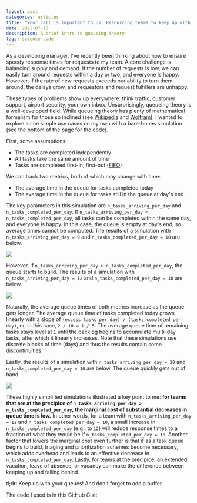 ```yaml
---
layout: post
categories: articles
title: "Your call is important to us: Resourcing teams to keep up with demand"
date: 2022-07-10
description: A brief intro to queueing theory
tags: science code
---
```


As a developing manager, I've recently been thinking about how to ensure speedy
response times for requests to my team.
A core challenge is balancing supply and demand.
If the number of requests is low, we can easily turn around requests within a day or two,
and everyone is happy.
However, if the rate of new requests exceeds our ability to turn them around,
the delays grow, and requestors and request fulfillers are unhappy.

These types of problems show up everywhere: think traffic, customer support,
airport security, your own inbox.
Unsurprisingly, queueing theory is a well-developed field.
While queueing theory has plenty of mathematical formalism for those so inclined
(see [Wikipedia](https://en.wikipedia.org/wiki/Queueing_theory)
and [Wolfram](https://blog.wolfram.com/2013/03/21/the-mathematics-of-queues/)),
I wanted to explore some simple use cases on my own with a bare-bones simulation
(see the bottom of the page for the code).

First, some assumptions:
- The tasks are completed independently
- All tasks take the same amount of time
- Tasks are completed first-in, first-out ([FIFO](https://en.wikipedia.org/wiki/FIFO_(computing_and_electronics)))

We can track two metrics, both of which may change with time:
- The average time in the queue for tasks completed today
- The average time in the queue for tasks still in the queue at day's end

The key parameters in this simulation are `n_tasks_arriving_per_day` and
`n_tasks_completed_per_day`.
If `n_tasks_arriving_per_day < n_tasks_completed_per_day`, all tasks can be
completed within the same day, and everyone is happy.
In this case, the queue is empty at day's end, so average times cannot be computed.
The results of a simulation with `n_tasks_arriving_per_day = 9` and 
`n_tasks_completed_per_day = 10` are below.

<p>
<img src="/img/queues/queue_results_9arriving_10completed.svg" style="display:block; margin-left: auto; margin-right: auto;">
</p>

However, if `n_tasks_arriving_per_day > n_tasks_completed_per_day`,
the queue starts to build. The results of a simulation
with `n_tasks_arriving_per_day = 12` and 
`n_tasks_completed_per_day = 10` are below.

<p>
<img src="/img/queues/queue_results_12arriving_10completed.svg" style="display:block; margin-left: auto; margin-right: auto;">
</p>

Naturally, the average queue times of both metrics increase as the queue gets
longer.
The average queue time of tasks completed today grows linearly with a slope of
`(excess tasks per day) / (tasks completed per day)`, or, in this case, `2 / 10 = 1 / 5`.
The average queue time of remaining tasks stays level at `1` until the backlog
begins to accumulate multi-day tasks, after which it linearly increases.
Note that these simulations use discrete blocks of time (days) and thus the
results contain some discontinuities.

Lastly, the results of a simulation with `n_tasks_arriving_per_day = 20` and 
`n_tasks_completed_per_day = 10` are below. The queue quickly gets out of hand.

<p>
<img src="/img/queues/queue_results_20arriving_10completed.svg" style="display:block; margin-left: auto; margin-right: auto;">
</p>

These highly simplified simulations illustrated a key point to me:
**for teams that are at the precipice of
`n_tasks_arriving_per_day > n_tasks_completed_per_day`, the marginal cost of
substantial decreases in queue time is low.**
In other words, for a team with `n_tasks_arriving_per_day = 12` and 
`n_tasks_completed_per_day = 10`, 
a small increase in `n_tasks_completed_per_day` (e.g., to `12`) will reduce
response times to a fraction of what they would be if `n_tasks_completed_per_day = 10`.
Another factor that lowers the marginal cost even further is that if as a task queue
begins to build, triaging and prioritization schemes become necessary, which
adds overhead and leads to an effective decrease in `n_tasks_completed_per_day`.
Lastly, for teams at the precipice, an extended vacation, leave of absence, or
vacancy can make the difference between keeping up and falling behind.

tl;dr: Keep up with your queues! And don't forget to add a buffer.

The code I used is in this GitHub Gist:
<script src="https://gist.github.com/petermattia/6de8a3a2b261bc0c6b68fac60c31d6b6.js"></script>
